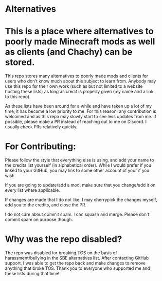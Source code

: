 # Alternatives

# This is a place where alternatives to poorly made Minecraft mods as well as clients (and Chachy) can be stored.

This repo stores many alternatives to poorly made mods and clients for users who don't know much about this subject to learn from. Anybody may use this repo for their own work (such as but not limited to a website hosting these lists) as long as credit is properly given (my name and a link to this repo).

As these lists have been around for a while and have taken up a lot of my time, it has become a low priority to me. For this reason, any contribution is welcomed and as this repo may slowly start to see less updates from me. If possible, please make a PR instead of reaching out to me on Discord. I usually check PRs relatively quickly.

# For Contributing:

Please follow the style that everything else is using, and add your name to the credits list yourself (in alphabetical order). While I would prefer if you linked to your GitHub, you may link to some other account of your if you wish.

If you are going to update/add a mod, make sure that you change/add it on every list where applicable.

If changes are made that I do not like, I may cherrypick the changes myself, add you to the credits, and close the PR.

I do not care about commit spam. I can squash and merge. Please don't commit spam on purpose though.

# Why was the repo disabled?

The repo was disabled for breaking TOS on the basis of harassment/bullying in the SBE alternatives list. After contacting GitHub support, I was able to get the repo back and make changes to remove anything that broke TOS. Thank you to everyone who supported me and these lists during that time!
